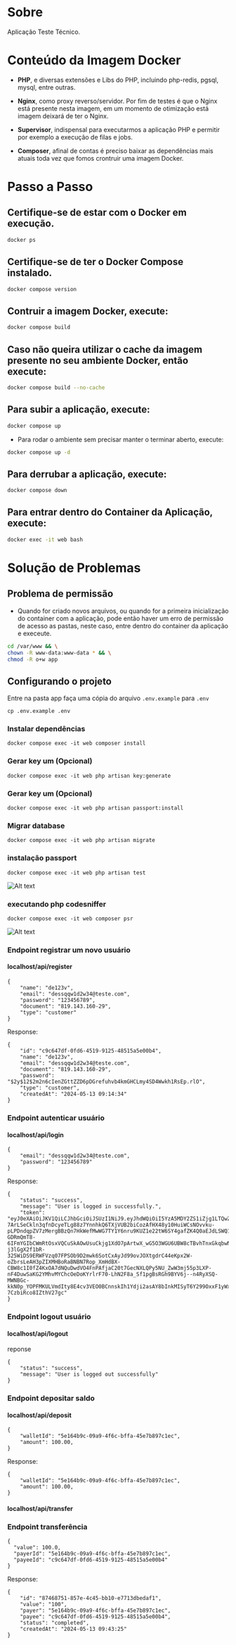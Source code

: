 # Sobre

Aplicação Teste Técnico.

# Conteúdo da Imagem Docker

- <b>PHP</b>, e diversas extensões e Libs do PHP, incluindo php-redis, pgsql, mysql, entre outras.

- <b>Nginx</b>, como proxy reverso/servidor. Por fim de testes é que o Nginx está presente nesta imagem, em um momento de otimização está imagem deixará de ter o Nginx.

- <b>Supervisor</b>, indispensal para executarmos a aplicação PHP e permitir por exemplo a execução de filas e jobs.

- <b>Composer</b>, afinal de contas é preciso baixar as dependências mais atuais toda vez que fomos crontruir uma imagem Docker.

# Passo a Passo

## Certifique-se de estar com o Docker em execução.

```sh
docker ps
```

## Certifique-se de ter o Docker Compose instalado.

```sh
docker compose version
```

## Contruir a imagem Docker, execute:

```sh
docker compose build
```

## Caso não queira utilizar o cache da imagem presente no seu ambiente Docker, então execute:

```sh
docker compose build --no-cache
```

## Para subir a aplicação, execute:

```sh
docker compose up
```

- Para rodar o ambiente sem precisar manter o terminar aberto, execute:

```sh
docker compose up -d
```

## Para derrubar a aplicação, execute:

```sh
docker compose down
```

## Para entrar dentro do Container da Aplicação, execute:

```sh
docker exec -it web bash
```

# Solução de Problemas

## Problema de permissão

- Quando for criado novos arquivos, ou quando for a primeira inicialização do container com a aplicação, pode então haver um erro de permissão de acesso as pastas, neste caso, entre dentro do container da aplicação e execeute.

```sh
cd /var/www && \
chown -R www-data:www-data * && \
chmod -R o+w app
```

## Configurando o projeto

Entre na pasta app faça uma cópia do arquivo `.env.example` para `.env`

```
cp .env.example .env
```

### Instalar dependências
```
docker compose exec -it web composer install
```

### Gerar key um (Opcional)

```
docker compose exec -it web php artisan key:generate
```

### Gerar key um (Opcional)

```
docker compose exec -it web php artisan passport:install
```

### Migrar database
```
docker compose exec -it web php artisan migrate
```

### instalação passport
```
docker compose exec -it web php artisan test
```

![Alt text](2.png)

### executando php codesniffer
```
docker compose exec -it web composer psr
```
![Alt text](1.png)

### Endpoint registrar um novo usuário

#### localhost/api/register
```
{
	"name": "de123v",
	"email": "dessqqw1d2w34@teste.com",
	"password": "123456789",
	"document": "819.143.160-29",
	"type": "customer"
}

```

Response:
```
{
	"id": "c9c647df-0fd6-4519-9125-48515a5e00b4",
	"name": "de123v",
	"email": "dessqqw1d2w34@teste.com",
	"document": "819.143.160-29",
	"password": "$2y$12$2m2n6cIenZGttZZD6pDGrefuhvb4kmGHCLmy4SD4Wwkh1RsEp.rlO",
	"type": "customer",
	"createdAt": "2024-05-13 09:14:34"
}
```


### Endpoint autenticar usuário

#### localhost/api/login
```
{
	"email": "dessqqw1d2w34@teste.com",
	"password": "123456789"
}

```

Response:
```
{
	"status": "success",
	"message": "User is logged in successfully.",
	"token": "eyJ0eXAiOiJKV1QiLCJhbGciOiJSUzI1NiJ9.eyJhdWQiOiI5YzA5MDY2ZS1iZjg1LTQwZDktYThhNy01NmE2MWNmYmNjZTIiLCJqdGkiOiI1MzU4NjU3OTY4ZDY1ZDNkYTRhMzhmOTU3ZTg0OWJkMTVjZDBlM2JhNTk0NmExNzFhMzVmMGM2YmI2ZGZlZTEwYmIxODVjNTQ0Mzk4MDAzOCIsImlhdCI6MTcxNTYyNzM3MS44MjE3MDksIm5iZiI6MTcxNTYyNzM3MS44MjE3MTEsImV4cCI6MTc0NzE2MzM3MS43NzgyOTIsInN1YiI6ImVjNjVlMGNhLWEyZjUtNDY5YS05YWYxLTU3NjFhZjYwODExMCIsInNjb3BlcyI6W119.Hd3yJ803HJuN38V_YLczwl-7ArLSeCkln3qfnDcyeTLg88z7YnnhkQ6TXjVUB2biCozAfHX48y10HuiWCsNOvvku-pLPDndqpZV7zMergBBzQn7HkWefMwWG7TY1Y6nru9KUZ1e22tW6SY4gafZK4Q0aEJdLSWQ1tBRyGv6sD_yqxR8xX-GDRmQmT8-6IFmYGIbCWmRtOsxVQCuSkAOwUsuCkjg1XdO7pArtwX_wG5O3WGU6UBW8cTBvhTnxGkqbwNgWE57h4LNfcvPZXRSsNZavlrRb76ORfPbwiSkEkYO3Jyy_s3-j3lGgX2f1bR-325WiDS9ERWFVzq07FPSOb9D2mwk6SotCxAyJd99ovJOXtgdrC44eKpx2W-oZbrsLeAH3pZIXMHBoRaBNBN7Rop_XmHdBX-CBW8c1I0fZ4KxOA7dNQuDwdVO4FnPAfjaC20t7GecNXLQPy5NU_ZwW3mj55p3LXP-nF4DuwSaKG2YMhvMYChcOeDoKYrlrF70-LhN2F8a_Sf1pgBsRGh9BYV6j--n4RyXSQ-MWNBGc-kkN0p_YOPFMKULVmdIty8E4cv3VEO0BCnnskIh1Ydji2asAY8bInkMISyT6Y299OxxF1yWxuSFcawfddh0d3ovx3TaYjaBKHRrXNbGpTciGD2m7-7CzbiRco8IZthV27gc"
}
```

### Endpoint logout usuário

#### localhost/api/logout

reponse
```
{
	"status": "success",
	"message": "User is logged out successfully"
}
```

### Endpoint depositar saldo

#### localhost/api/deposit
```
{
	"walletId": "5e164b9c-09a9-4f6c-bffa-45e7b897c1ec",
	"amount": 100.00,
}

```

Response:
```
{
	"walletId": "5e164b9c-09a9-4f6c-bffa-45e7b897c1ec",
	"amount": 100.00,
}
```

#### localhost/api/transfer

### Endpoint transferência

```
{
  "value": 100.0,
  "payerId": "5e164b9c-09a9-4f6c-bffa-45e7b897c1ec",
  "payeeId": "c9c647df-0fd6-4519-9125-48515a5e00b4"
}

```

Response:
```
{
	"id": "87468751-857e-4c45-bb10-e7713dbedaf1",
	"value": "100",
	"payer": "5e164b9c-09a9-4f6c-bffa-45e7b897c1ec",
	"payee": "c9c647df-0fd6-4519-9125-48515a5e00b4",
	"status": "completed",
	"createdAt": "2024-05-13 09:43:25"
}
